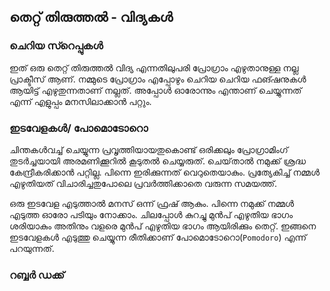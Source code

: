 ## തെറ്റ് തിരുത്തൽ - വിദ്യകള്‍
### ചെറിയ സ്റെപ്പുകള്‍
ഇത് ഒരു തെറ്റ് തിരുത്തല്‍ വിദ്യ എന്നതിലുപരി പ്രോഗ്രാം എഴുതാനുള്ള നല്ല പ്രാക്ടീസ് ആണ്.  നമ്മുടെ പ്രോഗ്രാം എപ്പോഴും ചെറിയ ചെറിയ ഫങ്ഷനുകള്‍ ആയിട്ട് എഴുതുന്നതാണ് നല്ലത്. അപ്പോള്‍ ഓരോന്നും എന്താണ് ചെയ്യുന്നത് എന്ന് എളുപ്പം മനസിലാക്കാന്‍ പറ്റും. 

### ഇടവേളകള്‍/ പോമൊടോറൊ
ചിന്തകള്‍വച്ച് ചെയ്യുന്ന പ്രവൃത്തിയായതുകൊണ്ട് ഒരിക്കലും പ്രോഗ്രാമിംഗ് തുടര്‍ച്ചയായി അരമണിക്കൂറില്‍ കൂടുതല്‍ ചെയ്യരുത്. ചെയ്‌താല്‍ നമുക്ക് ശ്രദ്ധ കേന്ദ്രീകരിക്കാന്‍ പറ്റില്ല. പിന്നെ ഇരിക്കുന്നത് വെറുതെയാകും. പ്രത്യേകിച്ച് നമ്മള്‍ എഴുതിയത് വിചാരിച്ചതുപോലെ പ്രവര്‍ത്തിക്കാതെ വരുന്ന സമയത്ത്.

ഒരു ഇടവേള എടുത്താല്‍ മനസ് ഒന്ന് ഫ്രഷ്‌ ആകും. പിന്നെ നമുക്ക് നമ്മള്‍ എടുത്ത ഓരോ പടിയും നോക്കാം. ചിലപ്പോള്‍ കുറച്ചു മുന്‍പ് എഴുതിയ ഭാഗം ശരിയാകും അതിനും വളരെ മുന്‍പ് എഴുതിയ ഭാഗം ആയിരിക്കും തെറ്റ്. ഇങ്ങനെ ഇടവേളകള്‍ എടുത്തു ചെയ്യുന്ന രീതിക്കാണ് പോമൊടോറൊ(`Pomodoro`) എന്ന് പറയുന്നത്.


### റബ്ബര്‍ ഡക്ക്
